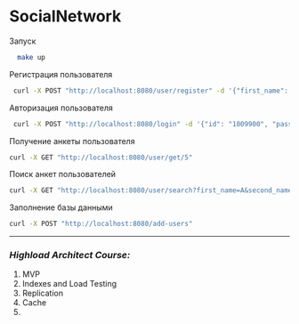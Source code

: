 # SocialNetwork

Запуск
```bash
  make up
```

Регистрация пользователя
```bash
 curl -X POST "http://localhost:8080/user/register" -d '{"first_name": "Sam", "second_name": "Sim", "age": 60, "birthdate": "1970-08-15", "biography": "love cats and dogs", "city": "Rome", "password": "best password"}'
```

Авторизация пользователя
```bash
 curl -X POST "http://localhost:8080/login" -d '{"id": "1009900", "password": "best password"}'
```

Получение анкеты пользователя
```bash
curl -X GET "http://localhost:8080/user/get/5" 
```

Поиск анкет пользователей
```bash
curl -X GET "http://localhost:8080/user/search?first_name=A&second_name=A" 
```

Заполнение базы данными 
```bash
curl -X POST "http://localhost:8080/add-users" 
```

---

### *Highload Architect Course:*
1. MVP
2. Indexes and Load Testing
3. Replication
4. Cache
5. 